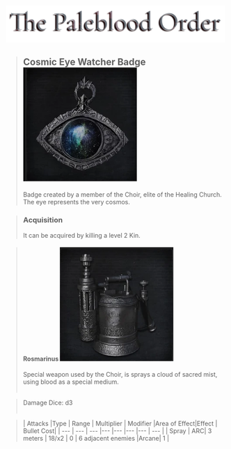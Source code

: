 <link rel="stylesheet" href="../assets/css/weaponspage.css">
<a id= "logo" href="https://fellipepombo.github.io/BloodandBeastsTTRPG/">
  <img src="../assets/images/logo.png">
</a>

>## Cosmic Eye Watcher Badge ![Cosmic Eye Watcher Badge](../assets/images/weapons/badges/cosmiceyewatcher.png)
>Badge created by a member of the Choir, elite of the Healing Church. The eye represents the very cosmos.

>### Acquisition
>It can be acquired by killing a level 2 Kin.

>#### Rosmarinus ![Rosmarinus](../assets/images/weapons/cosmiceyewatcher/rosmarinus.png)
>Special weapon used by the Choir, is sprays a cloud of sacred mist, using blood as a special medium.<br><br>



>Damage Dice: d3 <br><br>



>| Attacks |Type  | Range | Multiplier | Modifier |Area of Effect|Effect | Bullet Cost|
| --- | --- | --- |--- |--- |--- |--- | --- |
| Spray | ARC| 3 meters | 18/x2 | 0 | 6 adjacent enemies |Arcane| 1 |